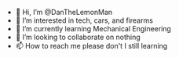 - 👋 Hi, I’m @DanTheLemonMan
- 👀 I’m interested in tech, cars, and firearms
- 🌱 I’m currently learning Mechanical Engineering
- 💞️ I’m looking to collaborate on nothing
- 📫 How to reach me please don't I still learning 

<!---
DanTheLemonMan/DanTheLemonMan is a ✨ special ✨ repository because its `README.md` (this file) appears on your GitHub profile.
You can click the Preview link to take a look at your changes.
--->
